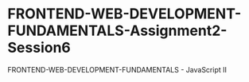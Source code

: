 # FRONTEND-WEB-DEVELOPMENT-FUNDAMENTALS-Assignment2-Session6
FRONTEND-WEB-DEVELOPMENT-FUNDAMENTALS - JavaScript II

